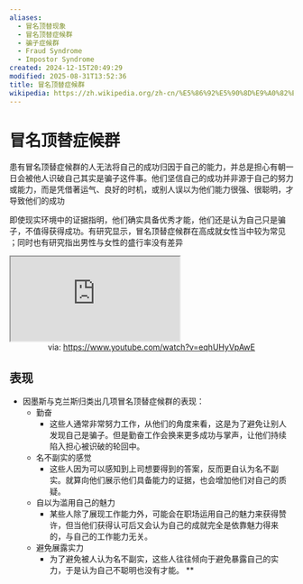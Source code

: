 ```yaml
---
aliases:
  - 冒名顶替现象
  - 冒名顶替症候群
  - 骗子症候群
  - Fraud Syndrome
  - Impostor Syndrome
created: 2024-12-15T20:49:29
modified: 2025-08-31T13:52:36
title: 冒名顶替症候群
wikipedia: https://zh.wikipedia.org/zh-cn/%E5%86%92%E5%90%8D%E9%A0%82%E6%9B%BF%E7%97%87%E5%80%99%E7%BE%A4
---
```


# 冒名顶替症候群

患有冒名顶替症候群的人无法将自己的成功归因于自己的能力，并总是担心有朝一日会被他人识破自己其实是骗子这件事。他们坚信自己的成功并非源于自己的努力或能力，而是凭借著运气、良好的时机，或别人误以为他们能力很强、很聪明，才导致他们的成功

即使现实环境中的证据指明，他们确实具备优秀才能，他们还是认为自己只是骗子，不值得获得成功。有研究显示，冒名顶替症候群在高成就女性当中较为常见 ；同时也有研究指出男性与女性的盛行率没有差异

<iframe src="https://www.youtube.com/embed/eqhUHyVpAwE" allow="accelerometer; autoplay; clipboard-write; encrypted-media; gyroscope; picture-in-picture; web-share" referrerpolicy="strict-origin-when-cross-origin" allowfullscreen></iframe>
<center>via: <a href='https://www.youtube.com/watch?v=eqhUHyVpAwE' target='_blank' class='external-link'>https://www.youtube.com/watch?v=eqhUHyVpAwE</a></center>

## 表现

- 因墨斯与克兰斯归类出几项冒名顶替症候群的表现：
	- 勤奋
		- 这些人通常非常努力工作，从他们的角度来看，这是为了避免让别人发现自己是骗子。但是勤奋工作会换来更多成功与掌声，让他们持续陷入担心被识破的轮回中。
	- 名不副实的感觉
		- 这些人因为可以感知到上司想要得到的答案，反而更自认为名不副实。就算向他们展示他们具备能力的证据，也会增加他们对自己的质疑。
	- 自以为滥用自己的魅力
		- 某些人除了展现工作能力外，可能会在职场运用自己的魅力来获得赞许，但当他们获得认可后又会认为自己的成就完全是依靠魅力得来的，与自己的工作能力无关。
	- 避免展露实力
		- 为了避免被人认为名不副实，这些人往往倾向于避免暴露自己的实力，于是认为自己不聪明也没有才能。
**